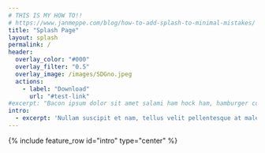 ```yaml
---
# THIS IS MY HOW TO!!
# https://www.janmeppe.com/blog/how-to-add-splash-to-minimal-mistakes/
title: "Splash Page"
layout: splash
permalink: /
header:
  overlay_color: "#000"
  overlay_filter: "0.5"
  overlay_image: /images/SDGno.jpeg
  actions:
    - label: "Download"
      url: "#test-link"
#excerpt: "Bacon ipsum dolor sit amet salami ham hock ham, hamburger corned beef short ribs kielbasa biltong t-bone drumstick tri-tip tail sirloin pork chop."
intro: 
  - excerpt: 'Nullam suscipit et nam, tellus velit pellentesque at malesuada, enim eaque. Quis nulla, netus tempor in diam gravida tincidunt, *proin faucibus* voluptate felis id sollicitudin. Centered with `type="center"`'
---
```

{% include feature_row id="intro" type="center" %}
